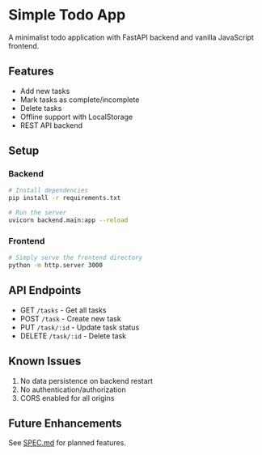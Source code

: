 # Simple Todo App

A minimalist todo application with FastAPI backend and vanilla JavaScript frontend.

## Features

- Add new tasks
- Mark tasks as complete/incomplete
- Delete tasks
- Offline support with LocalStorage
- REST API backend

## Setup

### Backend
```bash
# Install dependencies
pip install -r requirements.txt

# Run the server
uvicorn backend.main:app --reload
```

### Frontend
```bash
# Simply serve the frontend directory
python -m http.server 3000
```

## API Endpoints

- GET `/tasks` - Get all tasks
- POST `/task` - Create new task
- PUT `/task/:id` - Update task status
- DELETE `/task/:id` - Delete task

## Known Issues

1. No data persistence on backend restart
2. No authentication/authorization
3. CORS enabled for all origins

## Future Enhancements

See [SPEC.md](SPEC.md) for planned features.
